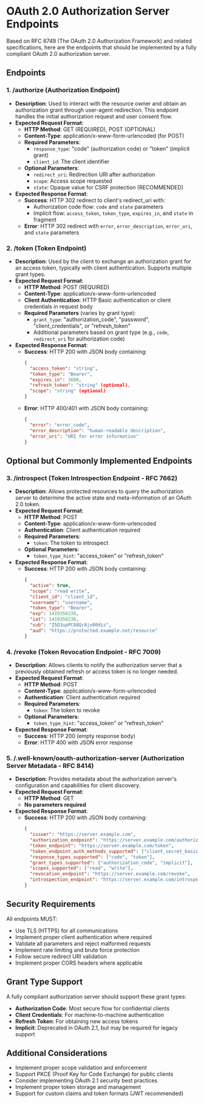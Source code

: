 # OAuth 2.0 Authorization Server Endpoints

Based on RFC 6749 (The OAuth 2.0 Authorization Framework) and related specifications, here are the endpoints that should be implemented by a fully compliant OAuth 2.0 authorization server.

## Endpoints

### 1. /authorize (Authorization Endpoint)
* **Description**: Used to interact with the resource owner and obtain an authorization grant through user-agent redirection. This endpoint handles the initial authorization request and user consent flow.
* **Expected Request Format**:
  - **HTTP Method**: GET (REQUIRED), POST (OPTIONAL)
  - **Content-Type**: application/x-www-form-urlencoded (for POST)
  - **Required Parameters**:
    - `response_type`: "code" (authorization code) or "token" (implicit grant)
    - `client_id`: The client identifier
  - **Optional Parameters**:
    - `redirect_uri`: Redirection URI after authorization
    - `scope`: Access scope requested
    - `state`: Opaque value for CSRF protection (RECOMMENDED)
* **Expected Response Format**:
  - **Success**: HTTP 302 redirect to client's redirect_uri with:
    - Authorization code flow: `code` and `state` parameters
    - Implicit flow: `access_token`, `token_type`, `expires_in`, and `state` in fragment
  - **Error**: HTTP 302 redirect with `error`, `error_description`, `error_uri`, and `state` parameters

### 2. /token (Token Endpoint)
* **Description**: Used by the client to exchange an authorization grant for an access token, typically with client authentication. Supports multiple grant types.
* **Expected Request Format**:
  - **HTTP Method**: POST (REQUIRED)
  - **Content-Type**: application/x-www-form-urlencoded
  - **Client Authentication**: HTTP Basic authentication or client credentials in request body
  - **Required Parameters** (varies by grant type):
    - `grant_type`: "authorization_code", "password", "client_credentials", or "refresh_token"
    - Additional parameters based on grant type (e.g., `code`, `redirect_uri` for authorization code)
* **Expected Response Format**:
  - **Success**: HTTP 200 with JSON body containing:
    ```json
    {
      "access_token": "string",
      "token_type": "Bearer",
      "expires_in": 3600,
      "refresh_token": "string" (optional),
      "scope": "string" (optional)
    }
    ```
  - **Error**: HTTP 400/401 with JSON body containing:
    ```json
    {
      "error": "error_code",
      "error_description": "human-readable description",
      "error_uri": "URI for error information"
    }
    ```

## Optional but Commonly Implemented Endpoints

### 3. /introspect (Token Introspection Endpoint - RFC 7662)
* **Description**: Allows protected resources to query the authorization server to determine the active state and meta-information of an OAuth 2.0 token.
* **Expected Request Format**:
  - **HTTP Method**: POST
  - **Content-Type**: application/x-www-form-urlencoded
  - **Authentication**: Client authentication required
  - **Required Parameters**:
    - `token`: The token to introspect
  - **Optional Parameters**:
    - `token_type_hint`: "access_token" or "refresh_token"
* **Expected Response Format**:
  - **Success**: HTTP 200 with JSON body containing:
    ```json
    {
      "active": true,
      "scope": "read write",
      "client_id": "client_id",
      "username": "username",
      "token_type": "Bearer",
      "exp": 1419356238,
      "iat": 1419350238,
      "sub": "Z5O3upPC88QrAjx00dis",
      "aud": "https://protected.example.net/resource"
    }
    ```

### 4. /revoke (Token Revocation Endpoint - RFC 7009)
* **Description**: Allows clients to notify the authorization server that a previously obtained refresh or access token is no longer needed.
* **Expected Request Format**:
  - **HTTP Method**: POST
  - **Content-Type**: application/x-www-form-urlencoded
  - **Authentication**: Client authentication required
  - **Required Parameters**:
    - `token`: The token to revoke
  - **Optional Parameters**:
    - `token_type_hint`: "access_token" or "refresh_token"
* **Expected Response Format**:
  - **Success**: HTTP 200 (empty response body)
  - **Error**: HTTP 400 with JSON error response

### 5. /.well-known/oauth-authorization-server (Authorization Server Metadata - RFC 8414)
* **Description**: Provides metadata about the authorization server's configuration and capabilities for client discovery.
* **Expected Request Format**:
  - **HTTP Method**: GET
  - **No parameters required**
* **Expected Response Format**:
  - **Success**: HTTP 200 with JSON body containing:
    ```json
    {
      "issuer": "https://server.example.com",
      "authorization_endpoint": "https://server.example.com/authorize",
      "token_endpoint": "https://server.example.com/token",
      "token_endpoint_auth_methods_supported": ["client_secret_basic"],
      "response_types_supported": ["code", "token"],
      "grant_types_supported": ["authorization_code", "implicit"],
      "scopes_supported": ["read", "write"],
      "revocation_endpoint": "https://server.example.com/revoke",
      "introspection_endpoint": "https://server.example.com/introspect"
    }
    ```

## Security Requirements

All endpoints MUST:
- Use TLS (HTTPS) for all communications
- Implement proper client authentication where required
- Validate all parameters and reject malformed requests
- Implement rate limiting and brute force protection
- Follow secure redirect URI validation
- Implement proper CORS headers where applicable

## Grant Type Support

A fully compliant authorization server should support these grant types:
- **Authorization Code**: Most secure flow for confidential clients
- **Client Credentials**: For machine-to-machine authentication
- **Refresh Token**: For obtaining new access tokens
- **Implicit**: Deprecated in OAuth 2.1, but may be required for legacy support

## Additional Considerations

- Implement proper scope validation and enforcement
- Support PKCE (Proof Key for Code Exchange) for public clients
- Consider implementing OAuth 2.1 security best practices
- Implement proper token storage and management
- Support for custom claims and token formats (JWT recommended)